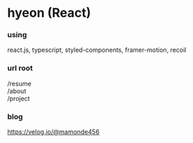 # hyeon (React)

### using

react.js, typescript, styled-components, framer-motion, recoil

### url root

/resume
<br>
/about
<br>
/project

### blog

https://velog.io/@mamonde456
